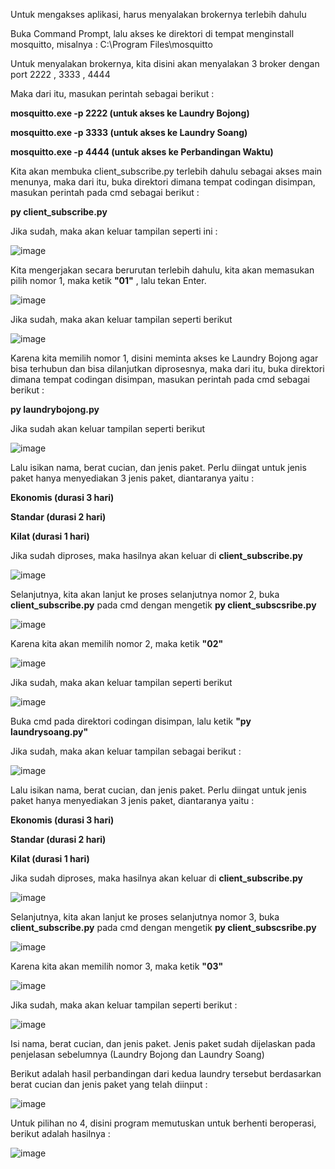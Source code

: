 Untuk mengakses aplikasi, harus menyalakan brokernya terlebih dahulu


Buka Command Prompt, lalu akses ke direktori di tempat menginstall mosquitto, misalnya : C:\Program Files\mosquitto


Untuk menyalakan brokernya, kita disini akan menyalakan 3 broker dengan port 2222 , 3333 , 4444 


Maka dari itu, masukan perintah sebagai berikut : 

**mosquitto.exe -p 2222 (untuk akses ke Laundry Bojong)**

**mosquitto.exe -p 3333 (untuk akses ke Laundry Soang)**

**mosquitto.exe -p 4444 (untuk akses ke Perbandingan Waktu)**


Kita akan membuka client_subscribe.py terlebih dahulu sebagai akses main menunya, maka dari itu, buka direktori dimana tempat codingan disimpan, masukan perintah pada cmd sebagai berikut : 

**py client_subscribe.py**

Jika sudah, maka akan keluar tampilan seperti ini : 

![image](https://user-images.githubusercontent.com/62027487/123367252-d2536b80-d5a3-11eb-82a5-d091cb88cc7a.png)

Kita mengerjakan secara berurutan terlebih dahulu, kita akan memasukan pilih nomor 1, maka ketik **"01"** , lalu tekan Enter.

![image](https://user-images.githubusercontent.com/62027487/123367321-f2832a80-d5a3-11eb-8879-e5d7fad0f53e.png)

Jika sudah, maka akan keluar tampilan seperti berikut 

![image](https://user-images.githubusercontent.com/62027487/123367408-16467080-d5a4-11eb-887d-97742a01b602.png)

Karena kita memilih nomor 1, disini meminta akses ke Laundry Bojong agar bisa terhubun dan bisa dilanjutkan diprosesnya, maka dari itu, buka direktori dimana tempat codingan disimpan, masukan perintah pada cmd sebagai berikut : 

**py laundrybojong.py**

Jika sudah akan keluar tampilan seperti berikut 

![image](https://user-images.githubusercontent.com/62027487/123367630-7b01cb00-d5a4-11eb-8319-d9d58e6b1cd6.png)

Lalu isikan nama, berat cucian, dan jenis paket. Perlu diingat untuk jenis paket hanya menyediakan 3 jenis paket, diantaranya yaitu : 

**Ekonomis (durasi 3 hari)** 

**Standar (durasi 2 hari)** 

**Kilat (durasi 1 hari)**

Jika sudah diproses, maka hasilnya akan keluar di **client_subscribe.py**

![image](https://user-images.githubusercontent.com/62027487/123367859-ec417e00-d5a4-11eb-87fb-3ce0e64cf7cb.png)



Selanjutnya, kita akan lanjut ke proses selanjutnya nomor 2, buka **client_subscribe.py** pada cmd dengan mengetik **py client_subscsribe.py**

![image](https://user-images.githubusercontent.com/62027487/123367252-d2536b80-d5a3-11eb-82a5-d091cb88cc7a.png)


Karena kita akan memilih nomor 2, maka ketik **"02"**

![image](https://user-images.githubusercontent.com/62027487/123368096-5a864080-d5a5-11eb-9b81-59a4885cf1cd.png)


Jika sudah, maka akan keluar tampilan seperti berikut

![image](https://user-images.githubusercontent.com/62027487/123368173-8275a400-d5a5-11eb-8e8c-ed7c1880f012.png)

Buka cmd pada direktori codingan disimpan, lalu ketik **"py laundrysoang.py"**

Jika sudah, maka akan keluar tampilan sebagai berikut : 

![image](https://user-images.githubusercontent.com/62027487/123368866-cfa64580-d5a6-11eb-860f-b8047204420e.png)

Lalu isikan nama, berat cucian, dan jenis paket. Perlu diingat untuk jenis paket hanya menyediakan 3 jenis paket, diantaranya yaitu : 

**Ekonomis (durasi 3 hari)** 

**Standar (durasi 2 hari)** 

**Kilat (durasi 1 hari)**

Jika sudah diproses, maka hasilnya akan keluar di **client_subscribe.py**

![image](https://user-images.githubusercontent.com/62027487/123368949-f4022200-d5a6-11eb-920d-787e1700f536.png)


Selanjutnya, kita akan lanjut ke proses selanjutnya nomor 3, buka **client_subscribe.py** pada cmd dengan mengetik **py client_subscsribe.py**

![image](https://user-images.githubusercontent.com/62027487/123367252-d2536b80-d5a3-11eb-82a5-d091cb88cc7a.png)

Karena kita akan memilih nomor 3, maka ketik **"03"**

![image](https://user-images.githubusercontent.com/62027487/123383146-05eebf80-d5bd-11eb-9b51-e3433df88ffa.png)

Jika sudah, maka akan keluar tampilan seperti berikut :

![image](https://user-images.githubusercontent.com/62027487/123383249-2880d880-d5bd-11eb-8fb7-46f7023c5642.png)

Isi nama, berat cucian, dan jenis paket. Jenis paket sudah dijelaskan pada penjelasan sebelumnya (Laundry Bojong dan Laundry Soang)

Berikut adalah hasil perbandingan dari kedua laundry tersebut berdasarkan berat cucian dan jenis paket yang telah diinput : 

![image](https://user-images.githubusercontent.com/62027487/123383472-67af2980-d5bd-11eb-8c2c-93f097cdab46.png)


Untuk pilihan no 4, disini program memutuskan untuk berhenti beroperasi, berikut adalah hasilnya : 

![image](https://user-images.githubusercontent.com/62027487/123383594-93caaa80-d5bd-11eb-86c0-75a81be6ca34.png)




























